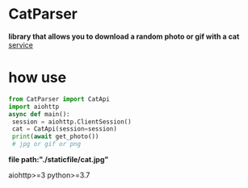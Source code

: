# CatParser
__library that allows you to download a random photo or gif with a cat__
[service](thecatapi.com)


# how use
```python
from CatParser import CatApi
import aiohttp
async def main():
 session = aiohttp.ClientSession()
 cat = CatApi(session=session)
 print(await get_photo())
 # jpg or gif or png
```
__file path:"./staticfile/cat.jpg"__

aiohttp>=3
python>=3.7
